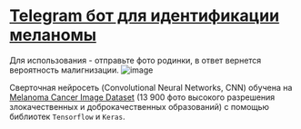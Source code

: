 # [Telegram бот для идентификации меланомы](https://t.me/nevus_malignization_bot)
Для использования - отправьте фото родинки, в ответ вернется вероятность малигнизации.
![image](https://github.com/user-attachments/assets/08351e79-e6c4-4719-9e05-8e921510c4a0)

Сверточная нейросеть (Convolutional Neural Networks, CNN) обучена на [Melanoma Cancer Image Dataset](https://www.kaggle.com/datasets/bhaveshmittal/melanoma-cancer-dataset) (13 900 фото высокого разрешения злокачественных и доброкачественных образований) с помощью библиотек `Tensorflow` и `Keras`.
